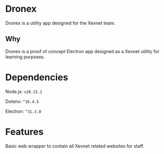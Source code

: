 # Dronex

Dronex is a utility app designed for the Xevnet team. 

## Why

Dronex is a proof of concept Electron app designed as a Xevnet utility for learning purposes.

# Dependencies

Node.js: `v20.15.1`

Dotenv: `^16.4.5`

Electron: `^31.3.0`

# Features

Basic web wrapper to contain all Xevnet related websites for staff. 
